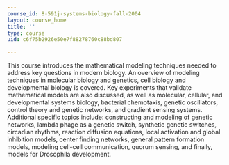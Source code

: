 ```yaml
---
course_id: 8-591j-systems-biology-fall-2004
layout: course_home
title: ''
type: course
uid: c6f75b2926e50e7f88278760c88bd807

---
```

This course introduces the mathematical modeling techniques needed to address key questions in modern biology. An overview of modeling techniques in molecular biology and genetics, cell biology and developmental biology is covered. Key experiments that validate mathematical models are also discussed, as well as molecular, cellular, and developmental systems biology, bacterial chemotaxis, genetic oscillators, control theory and genetic networks, and gradient sensing systems. Additional specific topics include: constructing and modeling of genetic networks, lambda phage as a genetic switch, synthetic genetic switches, circadian rhythms, reaction diffusion equations, local activation and global inhibition models, center finding networks, general pattern formation models, modeling cell-cell communication, quorum sensing, and finally, models for Drosophila development.
